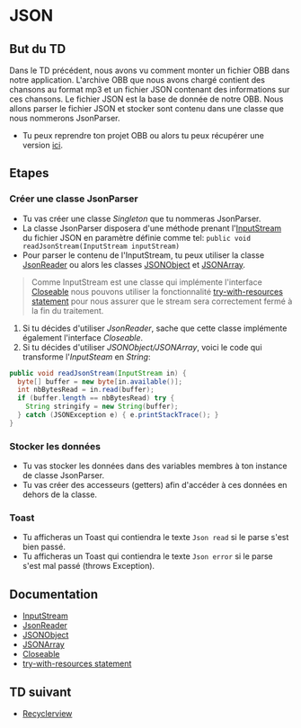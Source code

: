# JSON

## But du TD
Dans le TD précédent, nous avons vu comment monter un fichier OBB dans notre application. L'archive OBB que nous avons chargé contient des chansons au format mp3 et un fichier JSON contenant des informations sur ces chansons.
Le fichier JSON est la base de donnée de notre OBB.
Nous allons parser le fichier JSON et stocker sont contenu dans une classe que nous nommerons JsonParser.

* Tu peux reprendre ton projet OBB ou alors tu peux récupérer une version [ici](https://github.com/WildCodeSchool/dojo-android-audio-obb).

## Etapes
### Créer une classe JsonParser
* Tu vas créer une classe *Singleton* que tu nommeras JsonParser.
* La classe JsonParser disposera d'une méthode prenant l'[InputStream](https://developer.android.com/reference/java/io/InputStream) du fichier JSON en paramètre définie comme tel:
```public void readJsonStream(InputStream inputStream)```
* Pour parser le contenu de l'InputStream, tu peux utiliser la classe [JsonReader](https://developer.android.com/reference/android/util/JsonReader) ou alors les classes [JSONObject](https://developer.android.com/reference/org/json/JSONObject) et [JSONArray](https://developer.android.com/reference/org/json/JSONArray).

> Comme InputStream est une classe qui implémente l'interface [Closeable](https://developer.android.com/reference/java/io/Closeable) nous pouvons utiliser la fonctionnalité [try-with-resources statement](https://docs.oracle.com/javase/tutorial/essential/exceptions/tryResourceClose.html) pour nous assurer que le stream sera correctement fermé à la fin du traitement.

1. Si tu décides d'utiliser *JsonReader*, sache que cette classe implémente également l'interface *Closeable*.
2. Si tu décides d'utiliser *JSONObject/JSONArray*, voici le code qui transforme l'*InputSteam* en *String*:
```java
public void readJsonStream(InputStream in) {
  byte[] buffer = new byte[in.available()];
  int nbBytesRead = in.read(buffer);
  if (buffer.length == nbBytesRead) try {
    String stringify = new String(buffer);
  } catch (JSONException e) { e.printStackTrace(); }
}
```

### Stocker les données
* Tu vas stocker les données dans des variables membres à ton instance de classe JsonParser.
* Tu vas créer des accesseurs (getters) afin d'accéder à ces données en dehors de la classe.

### Toast
* Tu afficheras un Toast qui contiendra le texte ```Json read``` si le parse s'est bien passé.
* Tu afficheras un Toast qui contiendra le texte ```Json error``` si le parse s'est mal passé (throws Exception).

## Documentation
* [InputStream](https://developer.android.com/reference/java/io/InputStream)
* [JsonReader](https://developer.android.com/reference/android/util/JsonReader)
* [JSONObject](https://developer.android.com/reference/org/json/JSONObject)
* [JSONArray](https://developer.android.com/reference/org/json/JSONArray)
* [Closeable](https://developer.android.com/reference/java/io/Closeable)
* [try-with-resources statement](https://docs.oracle.com/javase/tutorial/essential/exceptions/tryResourceClose.html)

## TD suivant
* [Recyclerview](https://github.com/boutin-k/dojo-android-audio-08-recyclerview)
